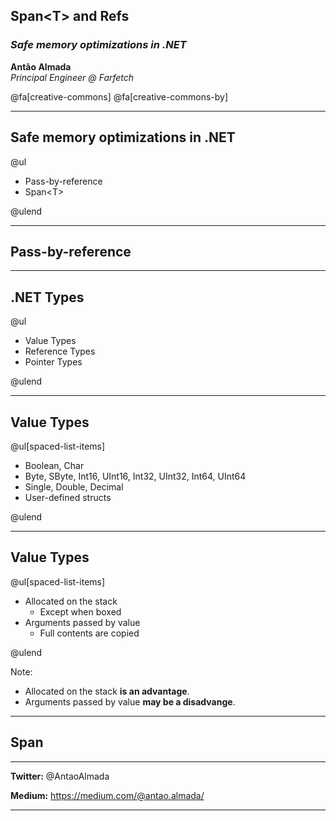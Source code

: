 
## Span&lt;T&gt; and Refs 

### *Safe memory optimizations in .NET*

**Antão Almada**<br>
*Principal Engineer @ Farfetch*<br>

@fa[creative-commons] @fa[creative-commons-by]

---

## Safe memory optimizations in .NET
@ul

- Pass-by-reference
- Span&lt;T&gt;

@ulend

---

## Pass-by-reference

---

## .NET Types 
@ul

- Value Types
- Reference Types
- Pointer Types

@ulend

---

## Value Types
@ul[spaced-list-items]

- Boolean, Char
- Byte, SByte, Int16, UInt16, Int32, UInt32, Int64, UInt64 
- Single, Double, Decimal
- User-defined structs

@ulend

---

## Value Types
@ul[spaced-list-items]

- Allocated on the stack 
  + Except when boxed
- Arguments passed by value
  + Full contents are copied

@ulend

Note:

- Allocated on the stack **is an advantage**.
- Arguments passed by value **may be a disadvange**.

---

## Span <T>

---

**Twitter:** @AntaoAlmada

**Medium:** https://medium.com/@antao.almada/

---


